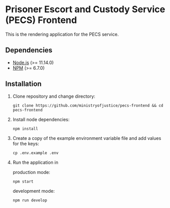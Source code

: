 # Prisoner Escort and Custody Service (PECS) Frontend

This is the rendering application for the PECS service.

## Dependencies

- [Node.js](https://nodejs.org/en/) (>= 11.14.0)
- [NPM](https://www.npmjs.com/) (>= 6.7.0)

## Installation

1. Clone repository and change directory:

   ```
   git clone https://github.com/ministryofjustice/pecs-frontend && cd pecs-frontend
   ```

1. Install node dependencies:

   ```
   npm install
   ```

1. Create a copy of the example environment variable file and add values for the keys:

   ```
   cp .env.example .env
   ```

1. Run the application in

    production mode:
    ```
    npm start
    ```

    development mode:
    ```
    npm run develop
    ```
